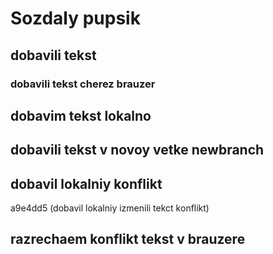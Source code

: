 # Sozdaly  pupsik

## dobavili tekst

### dobavili tekst cherez brauzer

## dobavim tekst lokalno

## dobavili tekst v novoy vetke newbranch


## dobavil lokalniy konflikt
 a9e4dd5 (dobavil lokalniy  izmenili tekct konflikt)
## razrechaem konflikt tekst v brauzere

